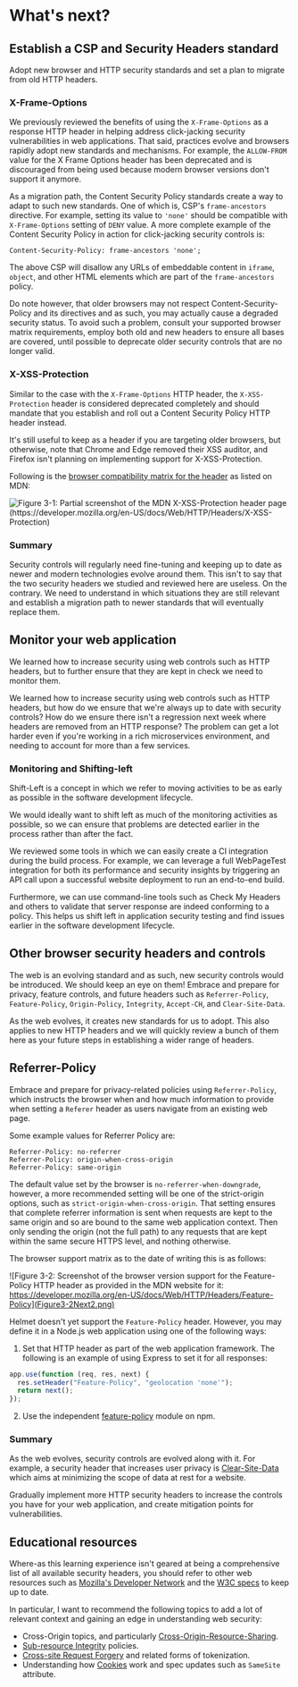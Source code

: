 # What's next?

## Establish a CSP and Security Headers standard

Adopt new browser and HTTP security standards and set a plan to migrate from old HTTP headers.

### X-Frame-Options

We previously reviewed the benefits of using the `X-Frame-Options` as a response HTTP header in helping address click-jacking security vulnerabilities in web applications. That said, practices evolve and browsers rapidly adopt new standards and mechanisms. For example, the `ALLOW-FROM` value for the X Frame Options header has been deprecated and is discouraged from being used because modern browser versions don't support it anymore.

As a migration path, the Content Security Policy standards create a way to adapt to such new standards. One of which is, CSP's `frame-ancestors` directive. For example, setting its value to `'none'` should be compatible with `X-Frame-Options` setting of `DENY` value. A more complete example of the Content Security Policy in action for click-jacking security controls is:

```
Content-Security-Policy: frame-ancestors 'none';
```

The above CSP will disallow any URLs of embeddable content in `iframe`, `object`, and other HTML elements which are part of the `frame-ancestors` policy.

Do note however, that older browsers may not respect Content-Security-Policy and its directives and as such, you may actually cause a degraded security status. To avoid such a problem, consult your supported browser matrix requirements, employ both old and new headers to ensure all bases are covered, until possible to deprecate older security controls that are no longer valid.

### X-XSS-Protection

Similar to the case with the `X-Frame-Options` HTTP header, the `X-XSS-Protection` header is considered deprecated completely and should mandate that you establish and roll out a Content Security Policy HTTP header instead.

It's still useful to keep as a header if you are targeting older browsers, but otherwise, note that Chrome and Edge removed their XSS auditor, and Firefox isn't planning on implementing support for X-XSS-Protection.

Following is the [browser compatibility matrix for the header](https://developer.mozilla.org/en-US/docs/Web/HTTP/Headers/X-XSS-Protection) as listed on MDN:

![Figure 3-1: Partial screenshot of the MDN X-XSS-Protection header page (https://developer.mozilla.org/en-US/docs/Web/HTTP/Headers/X-XSS-Protection)](Figure3-1Next1.png)

### Summary

Security controls will regularly need fine-tuning and keeping up to date as newer and modern technologies evolve around them. This isn't to say that the two security headers we studied and reviewed here are useless. On the contrary. We need to understand in which situations they are still relevant and establish a migration path to newer standards that will eventually replace them.

## Monitor your web application

We learned how to increase security using web controls such as HTTP headers, but to further ensure that they are kept in check we need to monitor them.

We learned how to increase security using web controls such as HTTP headers, but how do we ensure that we're always up to date with security controls? How do we ensure there isn't a regression next week where headers are removed from an HTTP response? The problem can get a lot harder even if you're working in a rich microservices environment, and needing to account for more than a few services.

### Monitoring and Shifting-left

Shift-Left is a concept in which we refer to moving activities to be as early as possible in the software development lifecycle.

We would ideally want to shift left as much of the monitoring activities as possible, so we can ensure that problems are detected earlier in the process rather than after the fact.

We reviewed some tools in which we can easily create a CI integration during the build process. For example, we can leverage a full WebPageTest integration for both its performance and security insights by triggering an API call upon a successful website deployment to run an end-to-end build.

Furthermore, we can use command-line tools such as Check My Headers and others to validate that server response are indeed conforming to a policy. This helps us shift left in application security testing and find issues earlier in the software development lifecycle.

## Other browser security headers and controls

The web is an evolving standard and as such, new security controls would be introduced. We should keep an eye on them!
Embrace and prepare for privacy, feature controls, and future headers such as `Referrer-Policy`, `Feature-Policy`, `Origin-Policy`, `Integrity`, `Accept-CH`, and `Clear-Site-Data`.

As the web evolves, it creates new standards for us to adopt. This also applies to new HTTP headers and we will quickly review a bunch of them here as your future steps in establishing a wider range of headers.

## Referrer-Policy

Embrace and prepare for privacy-related policies using `Referrer-Policy`, which instructs the browser when and how much information to provide when setting a `Referer` header as users navigate from an existing web page.

Some example values for Referrer Policy are:

```
Referrer-Policy: no-referrer
Referrer-Policy: origin-when-cross-origin
Referrer-Policy: same-origin
```

The default value set by the browser is `no-referrer-when-downgrade`, however, a more recommended setting will be one of the strict-origin options, such as `strict-origin-when-cross-origin`. That setting ensures that complete referrer information is sent when requests are kept to the same origin and so are bound to the same web application context. Then only sending the origin (not the full path) to any requests that are kept within the same secure HTTPS level, and nothing otherwise.

The browser support matrix as to the date of writing this is as follows:

![Figure 3-2: Screenshot of the browser version support for the Feature-Policy HTTP header as provided in the MDN website for it: https://developer.mozilla.org/en-US/docs/Web/HTTP/Headers/Feature-Policy](Figure3-2Next2.png)

Helmet doesn't yet support the `Feature-Policy` header. However, you may define it in a Node.js web application using one of the following ways:

1. Set that HTTP header as part of the web application framework. The following is an example of using Express to set it for all responses:

```js
app.use(function (req, res, next) {
  res.setHeader("Feature-Policy", "geolocation 'none'");
  return next();
});
```

2. Use the independent [feature-policy](https://snyk.io/advisor/npm-package/feature-policy) module on npm.

### Summary

As the web evolves, security controls are evolved along with it. For example, a security header that increases user privacy is [Clear-Site-Data](https://developer.mozilla.org/en-US/docs/Web/HTTP/Headers/Clear-Site-Data) which aims at minimizing the scope of data at rest for a website.

Gradually implement more HTTP security headers to increase the controls you have for your web application, and create mitigation points for vulnerabilities.

## Educational resources

Where-as this learning experience isn't geared at being a comprehensive list of all available security headers, you should refer to other web resources such as [Mozilla's Developer Network](https://developer.mozilla.org/en-US/docs/Web/HTTP/Headers) and the [W3C specs](https://www.w3.org/standards/) to keep up to date.

In particular, I want to recommend the following topics to add a lot of relevant context and gaining an edge in understanding web security:

- Cross-Origin topics, and particularly [Cross-Origin-Resource-Sharing](https://developer.mozilla.org/en-US/docs/Web/HTTP/CORS).
- [Sub-resource Integrity](https://developer.mozilla.org/en-US/docs/Web/Security/Subresource_Integrity) policies.
- [Cross-site Request Forgery](https://infosec.mozilla.org/guidelines/web_security#csrf-prevention) and related forms of tokenization.
- Understanding how [Cookies](https://developer.mozilla.org/en-US/docs/Web/HTTP/Cookies) work and spec updates such as `SameSite` attribute.
